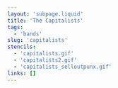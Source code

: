 ```yaml
---
layout: 'subpage.liquid'
title: 'The Capitalists'
tags:
  - 'bands'
slug: 'capitalists'
stencils:
  - 'capitalists.gif'
  - 'capitalists2.gif'
  - 'capitalists_selloutpunx.gif'
links: []
---
```


